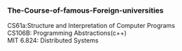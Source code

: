 ### The-Course-of-famous-Foreign-universities
 CS61a:Structure and Interpretation of Computer Programs  
 CS106B: Programming Abstractions(c++)    
 MIT 6.824:  Distributed Systems    